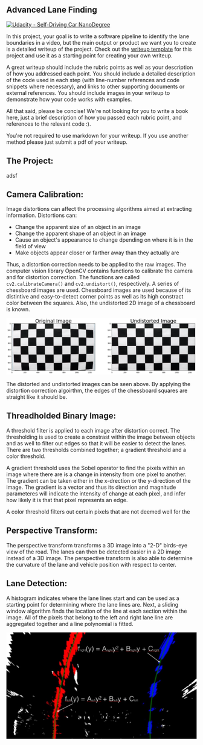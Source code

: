 ## Advanced Lane Finding
[![Udacity - Self-Driving Car NanoDegree](https://s3.amazonaws.com/udacity-sdc/github/shield-carnd.svg)](http://www.udacity.com/drive)

[//]: # (Image References)

[distorted-undistorted-chessboard]: ./output_images/distorted-chessboard.png "Distorted vs. Undistorted"
[lane-fit]: ./output_images/color-fit-lines.jpg "Lane Line Fit"

In this project, your goal is to write a software pipeline to identify the lane boundaries in a video, but the main output or product we want you to create is a detailed writeup of the project.  Check out the [writeup template](https://github.com/udacity/CarND-Advanced-Lane-Lines/blob/master/writeup_template.md) for this project and use it as a starting point for creating your own writeup.  

A great writeup should include the rubric points as well as your description of how you addressed each point.  You should include a detailed description of the code used in each step (with line-number references and code snippets where necessary), and links to other supporting documents or external references.  You should include images in your writeup to demonstrate how your code works with examples.  

All that said, please be concise!  We're not looking for you to write a book here, just a brief description of how you passed each rubric point, and references to the relevant code :). 

You're not required to use markdown for your writeup.  If you use another method please just submit a pdf of your writeup.

The Project:
---
adsf

Camera Calibration:
---
Image distortions can affect the processing algorithms aimed at extracting information. Distortions can:
  * Change the apparent size of an object in an image
  * Change the apparent shape of an object in an image
  * Cause an object's appearance to change dpending on where it is in the field of view
  * Make objects appear closer or farther away than they actually are

Thus, a distortion correction needs to be applied to the raw images. The computer vision library OpenCV contains functions to calibrate the camera and for distortion correction. The functions are called `cv2.calibrateCamera()` and `cv2.undistort()`, respectively. A series of chessboard images are used. Chessboard images are used because of its distintive and easy-to-detect corner points as well as its high constract color between the squares. Also, the undistorted 2D image of a chessboard is known.

![alt text][distorted-undistorted-chessboard]

The distorted and undistorted images can be seen above. By applying the distortion correction algoirthm, the edges of the chessboard squares are straight like it should be.

Threadholded Binary Image:
---
A threshold filter is applied to each image after distortion correct. The thresholding is used to create a constrast within the image between objects and as well to filter out edges so that it will be easier to detect the lanes. There are two thresholds combined together; a gradient threshold and a color threshold.

A gradient threshold uses the Sobel operator to find the pixels within an image where there are is a change in intensity from one pixel to another. The gradient can be taken either in the x-drection or the y-direction of the image. The gradient is a vector and thus its direction and magnitude parameteres will indicate the intensity of change at each pixel, and infer how likely it is that that pixel represents an edge.

A color threshold filters out certain pixels that are not deemed well for the 

Perspective Transform:
---
The perspective transform transforms a 3D image into a "2-D" birds-eye view of the road. The lanes can then be detected easier in a 2D image instead of a 3D image. The perspective transform is also able to determine the curvature of the lane and vehicle position with respect to center. 

Lane Detection:
---
A histogram indicates where the lane lines start and can be used as a starting point for determining where the lane lines are. Next, a sliding window algorithm finds the location of the line at each section within the image. All of the pixels that belong to the left and right lane line are aggregated together and a line polynomial is fitted. 

![alt text][lane-fit]


